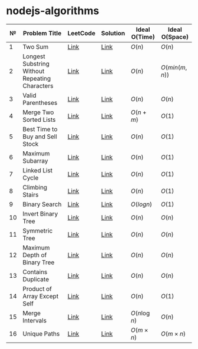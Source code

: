 # nodejs-algorithms

| №  | Problem Title                                                        | LeetCode                                                                             |  Solution                                                                                             | Ideal O(Time)  | Ideal O(Space)                            
|----|----------------------------------------------------------------------|-------------------------------------------------------------------                   |--------------------                                                                                   |--------------  |-----------------
| 1  | Two Sum                                                              | [Link](https://leetcode.com/problems/two-sum)                                        |[Link](https://github.com/shkvik/nodejs-algorithms/blob/main/src/array/two-sum.ts)                     | $O(n)$         | $O(n)$
| 2  | Longest Substring Without Repeating Characters                       | [Link](https://leetcode.com/problems/longest-substring-without-repeating-characters) |[Link](https://github.com/shkvik/nodejs-algorithms/blob/main/src/string/longest-substring.string.ts)   | $O(n)$         | $O(min(m,n))$ 
| 3  | Valid Parentheses                                                    | [Link](https://leetcode.com/problems/valid-parentheses)                                   | [Link](https://github.com/shkvik/nodejs-algorithms/blob/main/src/stack/valid-parentheses.ts)           | $O(n)$         | $O(n)$
| 4  | Merge Two Sorted Lists                                               | [Link](https://leetcode.com/problems/merge-two-sorted-lists)                              | [Link](https://github.com/shkvik/nodejs-algorithms/blob/main/src/linked-list/merge-two-sorted-lists.ts) | $O(n+m)$       | $O(1)$
| 5  | Best Time to Buy and Sell Stock                                      | [Link](https://leetcode.com/problems/best-time-to-buy-and-sell-stock)                     | [Link](https://github.com/shkvik/nodejs-algorithms/blob/main/src/array/best-time-to-buy-and-sell.ts)   | $O(n)$         | $O(1)$
| 6  | Maximum Subarray                                                     | [Link](https://leetcode.com/problems/maximum-subarray)                                    | [Link](https://github.com/shkvik/nodejs-algorithms/blob/main/src/array/maximum-subarray.ts)            | $O(n)$         | $O(1)$
| 7  | Linked List Cycle                                                    | [Link](https://leetcode.com/problems/linked-list-cycle)                                   | [Link](https://github.com/shkvik/nodejs-algorithms/blob/main/src/linked-list/linked-list-cycle.ts)      | $O(n)$         | $O(1)$
| 8  | Climbing Stairs                                                      | [Link](https://leetcode.com/problems/climbing-stairs)                                     | [Link](https://github.com/shkvik/nodejs-algorithms/blob/main/src/dynamic-programming/climbing-stairs.ts)| $O(n)$         | $O(1)$
| 9  | Binary Search                                                        | [Link](https://leetcode.com/problems/binary-search)                                       | [Link](https://github.com/shkvik/nodejs-algorithms/blob/main/src/searching/binary-search.ts)           | $O(log n)$     | $O(1)$
| 10 | Invert Binary Tree                                                   | [Link](https://leetcode.com/problems/invert-binary-tree)                                  | [Link](https://github.com/shkvik/nodejs-algorithms/blob/main/src/tree/invert-binary-tree.ts)           | $O(n)$         | $O(n)$
| 11 | Symmetric Tree                                                       | [Link](https://leetcode.com/problems/symmetric-tree)                                      | [Link](https://github.com/shkvik/nodejs-algorithms/blob/main/src/tree/symmetric-tree.ts)               | $O(n)$         | $O(n)$
| 12 | Maximum Depth of Binary Tree                                         | [Link](https://leetcode.com/problems/maximum-depth-of-binary-tree)                        | [Link](https://github.com/shkvik/nodejs-algorithms/blob/main/src/tree/maximum-depth-of-binary-tree.ts) | $O(n)$         | $O(n)$
| 13 | Contains Duplicate                                                   | [Link](https://leetcode.com/problems/contains-duplicate)                                  | [Link](https://github.com/shkvik/nodejs-algorithms/blob/main/src/array/contains-duplicate.ts)          | $O(n)$         | $O(n)$
| 14 | Product of Array Except Self                                         | [Link](https://leetcode.com/problems/product-of-array-except-self)                        | [Link](https://github.com/shkvik/nodejs-algorithms/blob/main/src/array/product-of-array-except-self.ts)| $O(n)$         | $O(1)$
| 15 | Merge Intervals                                                      | [Link](https://leetcode.com/problems/merge-intervals)                                     | [Link](https://github.com/shkvik/nodejs-algorithms/blob/main/src/intervals/merge-intervals.ts)         | $O(n \log n)$  | $O(n)$
| 16 | Unique Paths                                                         | [Link](https://leetcode.com/problems/unique-paths)                                        | [Link](https://github.com/shkvik/nodejs-algorithms/blob/main/src/dynamic-programming/unique-paths.ts)  | $O(m \times n)$| $O(m \times n)$
